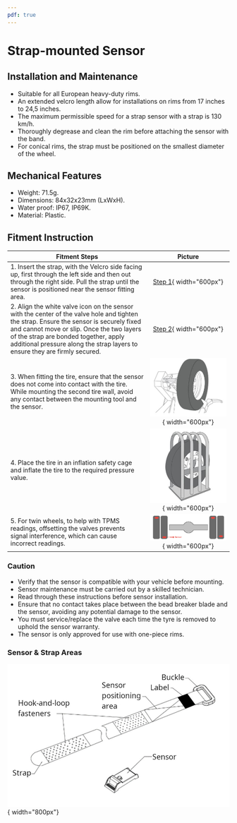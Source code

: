 ```yaml
---
pdf: true
---
```


# Strap-mounted Sensor

## Installation and Maintenance

- Suitable for all European heavy-duty rims.
- An extended velcro length allow for installations on rims from 17 inches to 24,5 inches.
- The maximum permissible speed for a strap sensor with a strap is 130 km/h.
- Thoroughly degrease and clean the rim before attaching the sensor with the band.
- For conical rims, the strap must be positioned on the smallest diameter of the wheel.

## Mechanical Features

- Weight: 71.5g.
- Dimensions: 84x32x23mm (LxWxH).
- Water proof: IP67, IP69K.
- Material: Plastic.

## Fitment Instruction

|**Fitment Steps** | **Picture**                        |
|----------------|:--------:|
| 1. Insert the strap, with the Velcro side facing up, first through the left side and then out through the right side. Pull the strap until the sensor is positioned near the sensor fitting area. | [Step 1](images/strap_sensor_velcro.JPG){ width="600px"}    |
| 2. Align the white valve icon on the sensor with the center of the valve hole and tighten the strap. Ensure the sensor is securely fixed and cannot move or slip. Once the two layers of the strap are bonded together, apply additional pressure along the strap layers to ensure they are firmly secured.  |  [Step 2](images/strap_sensor_mounting.JPG){ width="600px"}     |
| 3. When fitting the tire, ensure that the sensor does not come into contact with the tire. While mounting the second tire wall, avoid any contact between the mounting tool and the sensor.  | ![Step 3](images/valve_mounted_instruction_step3.JPG){ width="600px"}    |
| 4. Place the tire in an inflation safety cage and inflate the tire to the required pressure value.  | ![Step 4](images/valve_mounted_instruction_step4.JPG){ width="600px"}        |
| 5. For twin wheels, to help with TPMS readings, offsetting the valves prevents signal interference, which can cause incorrect readings.  | ![Step 5](images/strap_sensor_twin_tires.JPG){ width="600px"}        |

### Caution

- Verify that the sensor is compatible with your vehicle before mounting.
- Sensor maintenance must be carried out by a skilled technician.
- Read through these instructions before sensor installation.
- Ensure that no contact takes place between the bead breaker blade and the sensor, avoiding any potential damage to the sensor.
- You must service/replace the valve each time the tyre is removed to uphold the sensor warranty.
- The sensor is only approved for use with one-piece rims.

### Sensor & Strap Areas

![Srap-mounted Sensor](images/strap_mounted_sensor.JPG){ width="800px"}





